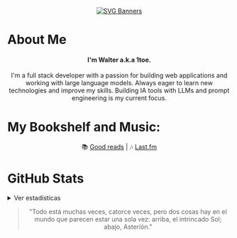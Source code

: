<div align="center">

[![SVG Banners](https://svg-banners.vercel.app/api?type=typeWriter&text1=Walter%20🧘‍♂️%20|%20Full%20Stack%20Developer%20|%20LLMs%20❤️&width=750&height=100)](https://github.com/Akshay090/svg-banners)

</div>

# About Me

<div align="center">

#### I'm Walter a.k.a **1toe**. 

I'm a full stack developer with a passion for building web applications and working with large language models. Always eager to learn new technologies and improve my skills. Building IA tools with LLMs and prompt engineering is my current focus.

</div>


# My Bookshelf and Music:
<p align="center">
📚 <a href="https://www.goodreads.com/user/show/168644258-walter" target="_blank">Good reads</a> |
🎶 <a href="http://last.fm/user/Bltr1/">Last.fm </a>
</p>

# GitHub Stats

<details>
<summary>Ver estadísticas</summary>
<br>
<a href="https://github.com/anuraghazra/github-readme-stats"><img alt="1toe's Github Stats" src="https://denvercoder1-github-readme-stats.vercel.app/api/?username=1toe&show_icons=true&include_all_commits=true&count_private=true&theme=react&hide_border=true&bg_color=000000&title_color=82AAFF&icon_color=82AAFF" height="200px"/></a>
<br>
<a href="https://github.com/anuraghazra/github-readme-stats"><img alt="1toe's Top Languages" src="https://github-readme-stats.vercel.app/api/top-langs/?username=1toe&langs_count=8&layout=compact&theme=react&hide_border=true&bg_color=000000&title_color=82AAFF&icon_color=82AAFF" height="200px"/></a>
</details>

<div align="center">

> "Todo está muchas veces, catorce veces, pero dos cosas hay en el mundo que parecen estar una sola vez: arriba, el intrincado Sol; abajo, Asterión."

</div>

<!--
<h2 align="center">Tech Stack</h2>
<link rel="stylesheet" href="https://cdn.jsdelivr.net/gh/devicons/devicon@latest/devicon.min.css">

<table align="center">
    <thead>
        <tr>
            <th align="right">Category</th>
            <th align="center">Proficient</th>
            <th align="center">Have worked with</th>
        </tr>
    </thead>
    <tbody>
        <tr>
            <td align="right"><strong>Languages</strong></td>
            <td align="center">
                <img alt="Python" title="Python" height="32" src="./icons/python.svg" />
                <img alt="JavaScript" title="JavaScript" height="32" src="./icons/javascript.svg" />
            </td>
            <td align="center">
                <img alt="Ruby" title="Ruby" height="32" src="./icons/ruby.svg" />
                <img alt="PHP" title="PHP" height="32" src="./icons/php.svg" />
                <img alt="Scala" title="Scala" height="32" src="./icons/scala.svg" />
                <img alt="C" title="C" height="32" src="./icons/c.svg" />
                <img alt="C++" title="C++" height="32" src="./icons/cplusplus.svg" />
            </td>
        </tr>
        <tr>
            <td align="right"><strong>Databases</strong></td>
            <td align="center">
                <img alt="SQLite" title="SQLite" height="32" src="./icons/sqlite.svg" />
                <img alt="PostgreSQL" title="PostgreSQL" height="32" src="./icons/postgresql.svg" />
            </td>
            <td align="center">
                <img alt="MariaDB" title="MariaDB" height="32" src="./icons/mariadb.svg" />
                <img alt="Oracle" title="Oracle" height="32" src="./icons/oracle.svg" />
            </td>
        </tr>
        <tr>
            <td align="right"><strong>Style</strong></td>
            <td align="center">
                <img alt="CSS3" title="CSS3" height="32" src="./icons/css3.svg" />
                <img alt="Sass" title="Sass" height="32" src="./icons/sass.svg" />
            </td>
            <td align="center">
                <img alt="Tailwind CSS" title="Tailwind CSS" height="32" src="./icons/tailwindcss.svg" />
                <img alt="Bootstrap" title="Bootstrap" height="32" src="./icons/bootstrap.svg" />
            </td>
        </tr>
        <tr>
            <td align="right"><strong>Frontend</strong></td>
            <td align="center">
                <img alt="React" title="React" height="32" src="./icons/react.svg" />
                <img alt="Alpine.js" title="Alpine.js" height="32" src="./icons/alpinedotjs.svg" />
                <img alt="Eleventy" title="Eleventy" height="32" src="./icons/eleventy.svg" />
            </td>
            <td align="center">
                <img alt="Vue.js" title="Vue.js" height="32" src="./icons/vuedotjs.svg" />
                <img alt="Svelte" title="Svelte" height="32" src="./icons/svelte.svg" />
            </td>
        </tr>
        <tr>
            <td align="right"><strong>Backend</strong></td>
            <td align="center">
                <img alt="Flask" title="Flask" height="32" src="./icons/flask.svg" />
                <img alt="Spring Boot" title="Spring Boot" height="32" src="./icons/springboot.svg" />
            </td>
            <td align="center">
                <img alt="Django" title="Django" height="32" src="./icons/django.svg" />
                <img alt="Ruby on Rails" title="Ruby on Rails" height="32" src="./icons/rubyonrails.svg" />
            </td>
        </tr>
        <tr>
            <td align="right"><strong>Source Control</strong></td>
            <td align="center">
                <img alt="Git" title="Git" height="32" src="./icons/git.svg" />
                <img alt="GitHub" title="GitHub" height="32" src="./icons/github.svg" />
            </td>
            <td align="center">
                <img alt="GitLab" title="GitLab" height="32" src="./icons/gitlab.svg" />
                <img alt="Subversion" title="Subversion" height="32" src="./icons/subversion.svg" />
            </td>
        </tr>
        <tr>
            <td align="right"><strong>Markup</strong></td>
            <td align="center">
                <img alt="HTML5" title="HTML5" height="32" src="./icons/html5.svg" />
                <img alt="Markdown" title="Markdown" height="32" src="./icons/markdown.svg" />
            </td>
            <td align="center">
                <img alt="LaTeX" title="LaTeX" height="32" src="./icons/latex.svg" />
            </td>
        </tr>
        <tr>
        </tr>
    </tbody>
</table>
<br/>
<br/>
</div>
